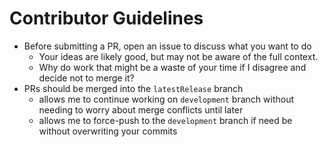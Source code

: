 # Contributor Guidelines

- Before submitting a PR, open an issue to discuss what you want to do
    - Your ideas are likely good, but may not be aware of the full context.
    - Why do work that might be a waste of your time if I disagree and decide not to merge it?
- PRs should be merged into the `latestRelease` branch
    - allows me to continue working on `development` branch without needing to worry about merge conflicts until later
    - allows me to force-push to the `development` branch if need be without overwriting your commits
